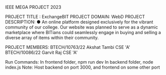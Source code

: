 IEEE MEGA PROJECT 2023

PROJECT TITLE : ExchangeBIT
PROJECT DOMAIN: WebD
PROJECT DESCRIPTION:
● An online platform designed exclusively for the vibrant community of our college. Our website was planned to serve as a dynamic marketplace where BITians could seamlessly engage in buying and selling a diverse array of items within their community.

PROJECT MEMBERS:
BTECH/10763/22 Akshat Tambi CSE 'A'
BTECH/10086/22 Garvit Raj CSE 'A'

Run Commands:
In frontend folder, npm run dev
In backend folder, node index.js
Note: Host backend on port 3000, and frontend on some other port

